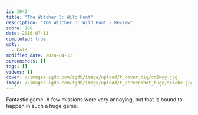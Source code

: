 ```yaml
---
id: 1942
title: "The Witcher 3: Wild Hunt"
description: "The Witcher 3: Wild Hunt - Review"
score: 100
date: 2016-07-13
completed: true
goty:
  - Gold
modified_date: 2024-04-17
screenshots: []
tags: []
videos: []
cover: //images.igdb.com/igdb/image/upload/t_cover_big/co1wyy.jpg
image: //images.igdb.com/igdb/image/upload/t_screenshot_huge/sciabe.jpg
---
```

Fantastic game. A few missions were very annoying, but that is bound to happen in such a huge game.